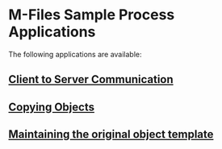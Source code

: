 # M-Files Sample Process Applications

The following applications are available:

## [Client to Server Communication](ClientToServerCode)

## [Copying Objects](CopyingObjects)

## [Maintaining the original object template](MaintainOriginalTemplate)